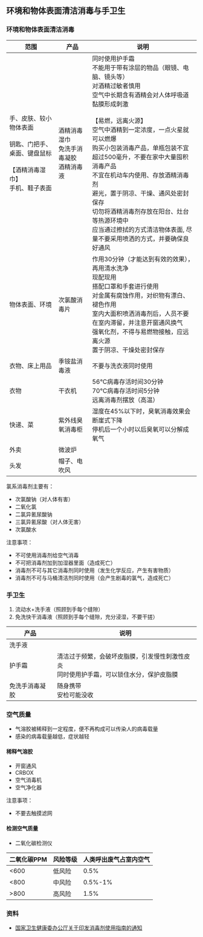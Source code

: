 ## 环境和物体表面清洁消毒与手卫生

### 环境和物体表面清洁消毒

| 范围 | 产品 | 说明 |
| --- | --- | --- |
| 手、皮肤、较小物体表面<br><br>钥匙、门把手、桌面、键盘鼠标<br><br>【酒精消毒湿巾】<br>手机、鞋子表面 | 酒精消毒湿巾<br>免洗手消毒凝胶<br>酒精消毒液 | 同时使用护手霜<br>不能用于带有涂层的物品（眼镜、电脑、镜头等）<br>对酒精过敏者慎用<br>空气中长期含有酒精会对人体呼吸道黏膜形成刺激<br><br>【易燃，远离火源】<br>空气中酒精到一定浓度，一点火星就可以燃爆<br>购买小包装消毒产品，单瓶包装不宜超过500毫升，不要在家中大量囤积消毒产品<br>不宜在机动车内使用、存放酒精消毒剂<br>避光，置于阴凉、干燥、通风处密封保存<br>切勿将酒精消毒剂存放在阳台、灶台等热源环境中<br>应当通过擦拭的方式清洁物体表面, 尽量不要采用喷洒的方式，并要确保良好通风<br> |
| 物体表面、环境 | 次氯酸消毒片 | 作用30分钟（才能达到有效的效果），再用清水洗净<br>现配现用<br>搭配口罩和手套进行使用<br>对金属有腐蚀作用，对织物有漂白、褪色作用<br>室内大面积喷洒消毒剂后，人员不要在室内滞留，并注意开窗通风换气<br>强氧化剂，不得与易燃物接触，应远离火源<br>置于阴凉、干燥处密封保存 |
| 衣物、床上用品 | 季铵盐消毒液 | 不要与洗衣液同时使用 |
| 衣物 | 干衣机 | 56°C病毒存活时间30分钟<br>70°C病毒存活时间5分钟<br>远离消毒剂摆放（高温） |
| 快递、菜 | 紫外线臭氧消毒柜 | 湿度在45%以下时，臭氧消毒效果会断崖式下降<br>停机后一个小时以后臭氧可以分解成氧气 |
| 外卖 | 微波炉 | |
| 头发 | 帽子、电吹风 | |

氯系消毒剂主要有：

- 次氯酸钠（对人体有害）
- 二氧化氯
- 二氯异氰尿酸钠
- 三氯异氰尿酸（对人体无害）
- 次氯酸水

注意事项：

- 不可使用消毒剂给空气消毒
- 不可把消毒剂加到加湿器里面（造成死亡）
- 消毒剂不可与其它消毒剂同时使用（发生化学反应，产生有害物质）
- 消毒剂不可与马桶清洁剂同时使用（会产生剧毒的氯气，造成死亡）

### 手卫生

1. 流动水+洗手液（照顾到手每个缝隙）
2. 免洗快干消毒液（照顾到手每个缝隙，充分浸湿，不要干搓）

| 产品 | 说明 |
| --- | --- |
| 洗手液 | |
| 护手霜 | 清洁过于频繁，会破坏皮脂膜，引发慢性刺激性皮炎<br>同时使用护手霜，可以锁住水分，保护皮脂膜 |
| 免洗手消毒凝胶 | 随身携带<br>安检可能没收 |

### 空气质量

- 气溶胶被稀释到一定程度，便不再构成可以传染人的病毒载量
- 感染的病毒载量越低，症状越轻

#### 稀释气溶胶

- 开窗通风
- CRBOX
- 空气消毒机
- 空气净化器

注意事项：

- 不要去触摸滤网

#### 检测空气质量

- 二氧化碳检测仪

| 二氧化碳PPM | 风险等级 | 人类呼出废气占室内空气 |
| --- | --- | --- |
| <600 | 低风险 | 0.5% |
| <800 | 中风险 | 0.5%-1% |
| >800 | 高风险 | 1.5% |

### 资料

- [国家卫生健康委办公厅关于印发消毒剂使用指南的通知](http://www.nhc.gov.cn/zhjcj/s9141/202002/b9891e8c86d141a08ec45c6a18e21dc2.shtml)
